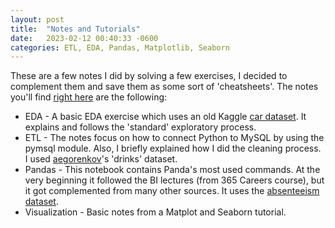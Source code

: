 ```yaml
---
layout: post
title:  "Notes and Tutorials"
date:   2023-02-12 00:40:33 -0600
categories: ETL, EDA, Pandas, Matplotlib, Seaborn
---
```



These are a few notes I did by solving a few exercises, I decided to complement them and save them as some sort of 'cheatsheets'. The notes you'll find [right here] are the following:

  * EDA - A basic EDA exercise which uses an old Kaggle [car dataset]. It explains and follows the 'standard' exploratory process.
  * ETL - The notes focus on how to connect Python to MySQL by using the pymsql module. Also, I briefly explained how I did the cleaning process. I used [aegorenkov]'s 'drinks' dataset.
  * Pandas - This notebook contains Panda's most used commands. At the very beginning it followed the BI lectures (from 365 Careers course), but it got complemented from many other sources. It uses the [absenteeism dataset].
  * Visualization - Basic notes from a Matplot and Seaborn tutorial.

[right here]: https://github.com/dafhorz/Data_Tutorials-Notes
[car dataset]: https://www.kaggle.com/datasets/CooperUnion/cardataset
[aegorenkov]: https://gist.github.com/aegorenkov/f7f0f8d6e9cc17ca9774572e224e2ad1
[absenteeism dataset]: https://github.com/aberezhk/data-science-sandbox/blob/master/365-course/finalProject/Absenteeism-data.csv